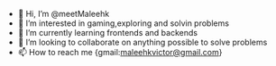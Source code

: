 - 👋 Hi, I’m @meetMaleehk
- 👀 I’m interested in gaming,exploring and solvin problems
- 🌱 I’m currently learning frontends and backends
- 💞️ I’m looking to collaborate on anything possible to solve problems
- 📫 How to reach me {gmail:maleehkvictor@gmail.com}

<!---
meetMaleehk/meetMaleehk is a ✨ special ✨ repository because its `README.md` (this file) appears on your GitHub profile.
You can click the Preview link to take a look at your changes.
--->

